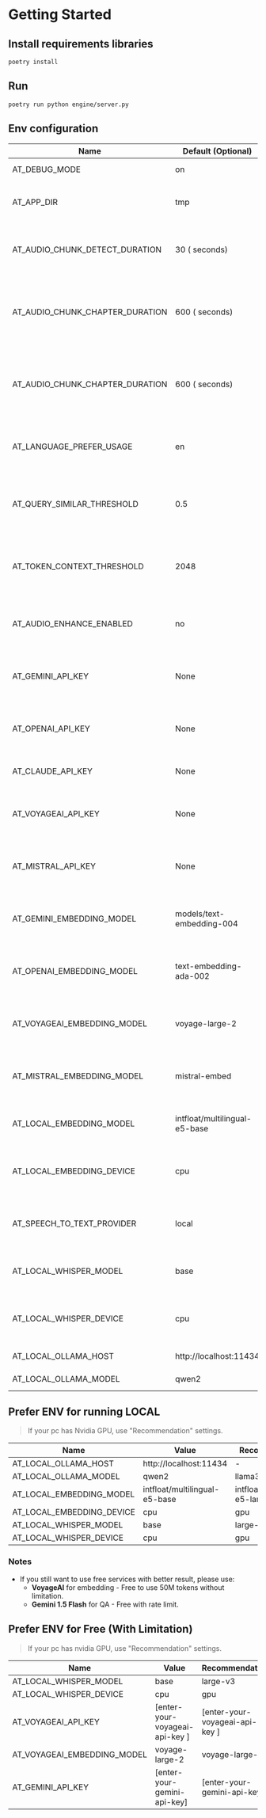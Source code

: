 # Getting Started

## Install requirements libraries

```shell
poetry install
```

## Run

```shell
poetry run python engine/server.py
```

## Env configuration

| Name                            | Default (Optional)            | Note                                                                       |
|---------------------------------|-------------------------------|----------------------------------------------------------------------------|
| AT_DEBUG_MODE                   | on                            | Turn on app debugger                                                       |
| AT_APP_DIR                      | tmp                           | Store database, vector, models                                             |
| AT_AUDIO_CHUNK_DETECT_DURATION  | 30 ( seconds)                 | Time to chunk audio segments, use to detect language                       |
| AT_AUDIO_CHUNK_CHAPTER_DURATION | 600 ( seconds)                | Time to chunk audio segments, use to automatically split a long audio file |
| AT_AUDIO_CHUNK_CHAPTER_DURATION | 600 ( seconds)                | Time to chunk audio segments, use to automatically split a long audio file |
| AT_LANGUAGE_PREFER_USAGE        | en                            | Default subtitle language that will be chosen                              |
| AT_QUERY_SIMILAR_THRESHOLD      | 0.5                           | Default threshold to query similar documents for each question             |
| AT_TOKEN_CONTEXT_THRESHOLD      | 2048                          | Default threshold to use whole transcript if context is not found          |
| AT_AUDIO_ENHANCE_ENABLED        | no                            | Using enhance audio process (experiment)                                   |
| AT_GEMINI_API_KEY               | None                          | If you prefer using embedding and QA with Google                           |
| AT_OPENAI_API_KEY               | None                          | If you want to use embedding and QA with OpenAI                            |
| AT_CLAUDE_API_KEY               | None                          | Iff you want to use QA with Claude                                         |
| AT_VOYAGEAI_API_KEY             | None                          | If you want to use embedding with VoyageAI                                 |
| AT_MISTRAL_API_KEY              | None                          | If you want to use embedding and QA with Mistral                           |
| AT_GEMINI_EMBEDDING_MODEL       | models/text-embedding-004     | Prefer GEMINI model for embedding texts                                    |
| AT_OPENAI_EMBEDDING_MODEL       | text-embedding-ada-002        | Prefer OpenAI model for embedding texts                                    |
| AT_VOYAGEAI_EMBEDDING_MODEL     | voyage-large-2                | Prefer VoyageAI model for embedding texts                                  |
| AT_MISTRAL_EMBEDDING_MODEL      | mistral-embed                 | Prefer MistralAI model for embedding texts                                 |
| AT_LOCAL_EMBEDDING_MODEL        | intfloat/multilingual-e5-base | Prefer Local model for embedding texts                                     |
| AT_LOCAL_EMBEDDING_DEVICE       | cpu                           | Provider device to embedding texts in local (*cpu, gpu*)                   |
| AT_SPEECH_TO_TEXT_PROVIDER      | local                         | Speech to text provider (local, openai, gemini)                            |
| AT_LOCAL_WHISPER_MODEL          | base                          | Provider model to speech to text in local                                  |
| AT_LOCAL_WHISPER_DEVICE         | cpu                           | Provider device to speech to text in local (*cpu,gpu*)                     |
| AT_LOCAL_OLLAMA_HOST            | http://localhost:11434        | Ollama host to connect                                                     |
| AT_LOCAL_OLLAMA_MODEL           | qwen2                         | Ollama model to QA                                                         |

## Prefer ENV for running LOCAL

> If your pc has Nvidia GPU, use "Recommendation" settings.

| Name                      | Value                         | Recommendation                 | Note |
|---------------------------|-------------------------------|--------------------------------|------|
| AT_LOCAL_OLLAMA_HOST      | http://localhost:11434        | -                              | -    |
| AT_LOCAL_OLLAMA_MODEL     | qwen2                         | llama3.1                       | -    |
| AT_LOCAL_EMBEDDING_MODEL  | intfloat/multilingual-e5-base | intfloat/multilingual-e5-large | -    |
| AT_LOCAL_EMBEDDING_DEVICE | cpu                           | gpu                            | -    |
| AT_LOCAL_WHISPER_MODEL    | base                          | large-v3                       | -    |
| AT_LOCAL_WHISPER_DEVICE   | cpu                           | gpu                            | -    |

### Notes

- If you still want to use free services with better result, please use:
    - **VoyageAI**  for embedding - Free to use 50M tokens without limitation.
    - **Gemini 1.5 Flash** for QA - Free with rate limit.

## Prefer ENV for Free (With Limitation)

> If your pc has nvidia GPU, use "Recommendation" settings.

| Name                        | Value                          | Recommendation                 | Note |
|-----------------------------|--------------------------------|--------------------------------|------|
| AT_LOCAL_WHISPER_MODEL      | base                           | large-v3                       | -    |
| AT_LOCAL_WHISPER_DEVICE     | cpu                            | gpu                            | -    |
| AT_VOYAGEAI_API_KEY         | [enter-your-voyageai-api-key ] | [enter-your-voyageai-api-key ] | -    |
| AT_VOYAGEAI_EMBEDDING_MODEL | voyage-large-2                 | voyage-large-2                 | -    |
| AT_GEMINI_API_KEY           | [enter-your-gemini-api-key]    | [enter-your-gemini-api-key]    | -    |

